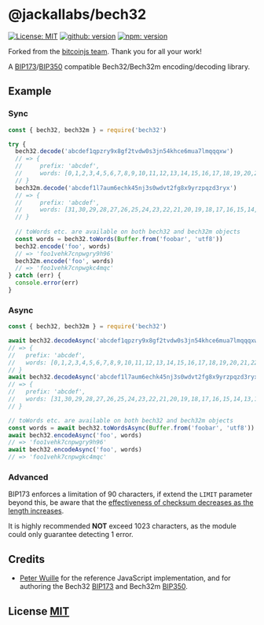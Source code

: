 


# @jackallabs/bech32
[![License: MIT](https://badgen.net/github/license/JackalLabs/bech32)](https://opensource.org/licenses/MIT)
[![github: version](https://badgen.net/github/release/JackalLabs/bech32)](https://github.com/JackalLabs/bech32)
[![npm: version](https://badgen.net/npm/v/@jackallabs/bech32)](https://www.npmjs.com/package/@jackallabs/bech32)

Forked from the [bitcoinjs team](http://github.com/bitcoinjs/bech32). Thank you for all your work!

A [BIP173](https://github.com/bitcoin/bips/blob/master/bip-0173.mediawiki)/[BIP350](https://github.com/bitcoin/bips/blob/master/bip-0350.mediawiki) compatible Bech32/Bech32m encoding/decoding library.

## Example
### Sync
``` javascript
const { bech32, bech32m } = require('bech32')

try {
  bech32.decode('abcdef1qpzry9x8gf2tvdw0s3jn54khce6mua7lmqqqxw')
  // => {
  // 	 prefix: 'abcdef',
  // 	 words: [0,1,2,3,4,5,6,7,8,9,10,11,12,13,14,15,16,17,18,19,20,21,22,23,24,25,26,27,28,29,30,31]
  // }
  bech32m.decode('abcdef1l7aum6echk45nj3s0wdvt2fg8x9yrzpqzd3ryx')
  // => {
  // 	 prefix: 'abcdef',
  // 	 words: [31,30,29,28,27,26,25,24,23,22,21,20,19,18,17,16,15,14,13,12,11,10,9,8,7,6,5,4,3,2,1,0]
  // }
  
  // toWords etc. are available on both bech32 and bech32m objects
  const words = bech32.toWords(Buffer.from('foobar', 'utf8'))
  bech32.encode('foo', words)
  // => 'foo1vehk7cnpwgry9h96'
  bech32m.encode('foo', words)
  // => 'foo1vehk7cnpwgkc4mqc'
} catch (err) {
  console.error(err)
}
```

### Async
``` javascript
const { bech32, bech32m } = require('bech32')

await bech32.decodeAsync('abcdef1qpzry9x8gf2tvdw0s3jn54khce6mua7lmqqqxw')
// => {
// 	 prefix: 'abcdef',
// 	 words: [0,1,2,3,4,5,6,7,8,9,10,11,12,13,14,15,16,17,18,19,20,21,22,23,24,25,26,27,28,29,30,31]
// }
await bech32.decodeAsync('abcdef1l7aum6echk45nj3s0wdvt2fg8x9yrzpqzd3ryx')
// => {
// 	 prefix: 'abcdef',
// 	 words: [31,30,29,28,27,26,25,24,23,22,21,20,19,18,17,16,15,14,13,12,11,10,9,8,7,6,5,4,3,2,1,0]
// }

// toWords etc. are available on both bech32 and bech32m objects
const words = await bech32.toWordsAsync(Buffer.from('foobar', 'utf8'))
await bech32.encodeAsync('foo', words)
// => 'foo1vehk7cnpwgry9h96'
await bech32.encodeAsync('foo', words)
// => 'foo1vehk7cnpwgkc4mqc'
```

### Advanced
BIP173 enforces a limitation of 90 characters,  if extend the `LIMIT` parameter beyond this,  be aware that the [effectiveness of checksum decreases as the length increases](https://github.com/bitcoin/bips/blob/master/bip-0173.mediawiki#checksum-design).

It is highly recommended **NOT** exceed 1023 characters, as the module could only guarantee detecting 1 error.


## Credits
- [Peter Wuille](https://github.com/sipa/bech32) for the reference JavaScript implementation, and for authoring the Bech32 [BIP173](https://github.com/bitcoin/bips/blob/master/bip-0173.mediawiki) and Bech32m [BIP350](https://github.com/bitcoin/bips/blob/master/bip-0350.mediawiki).


## License [MIT](LICENSE)
